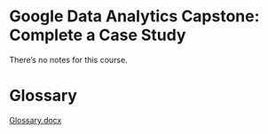 # Google Data Analytics Capstone: Complete a Case Study

There’s no notes for this course. 

# Glossary

[Glossary.docx](Google%20Data%20Analytics%20Capstone%20Complete%20a%20Case%20Stu%206b26c6e78bfb45dd8956cec6d977288a/Glossary.docx)